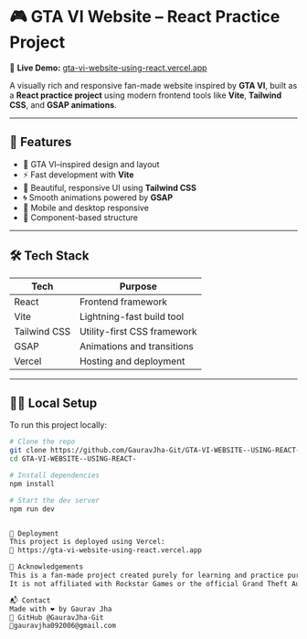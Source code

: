 # 🎮 GTA VI Website – React Practice Project

🚀 **Live Demo:** [gta-vi-website-using-react.vercel.app](https://gta-vi-website-using-react.vercel.app)

A visually rich and responsive fan-made website inspired by **GTA VI**, built as a **React practice project** using modern frontend tools like **Vite**, **Tailwind CSS**, and **GSAP animations**.

---

## 📌 Features

- 🎨 GTA VI–inspired design and layout  
- ⚡ Fast development with **Vite**  
- 💨 Beautiful, responsive UI using **Tailwind CSS**  
- 🌀 Smooth animations powered by **GSAP**  
- 📱 Mobile and desktop responsive  
- 🧩 Component-based structure  

---

## 🛠 Tech Stack

| Tech            | Purpose                         |
|-----------------|---------------------------------|
| React           | Frontend framework              |
| Vite            | Lightning-fast build tool       |
| Tailwind CSS    | Utility-first CSS framework     |
| GSAP            | Animations and transitions      |
| Vercel          | Hosting and deployment          |

---

## 🧑‍💻 Local Setup

To run this project locally:

```bash
# Clone the repo
git clone https://github.com/GauravJha-Git/GTA-VI-WEBSITE--USING-REACT-.git
cd GTA-VI-WEBSITE--USING-REACT-

# Install dependencies
npm install

# Start the dev server
npm run dev


🚀 Deployment
This project is deployed using Vercel:
🔗 https://gta-vi-website-using-react.vercel.app

🙌 Acknowledgements
This is a fan-made project created purely for learning and practice purposes.
It is not affiliated with Rockstar Games or the official Grand Theft Auto franchise.

📬 Contact
Made with ❤️ by Gaurav Jha
🔗 GitHub @GauravJha-Git
📧gauravjha092006@gmail.com

